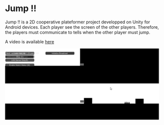 # Jump !!
Jump !! is a 2D cooperative plateformer project developped on Unity for Android devices. 
Each player see the screen of the other players. Therefore, the players must communicate to tells when the other player must jump.

A video is available [here](https://youtu.be/2TkpPlhb2dk)

![Prototype](gif/prototype0.1.gif)
